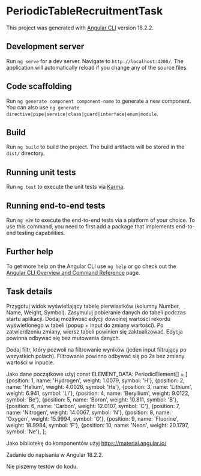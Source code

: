 # PeriodicTableRecruitmentTask

This project was generated with [Angular CLI](https://github.com/angular/angular-cli) version 18.2.2.

## Development server

Run `ng serve` for a dev server. Navigate to `http://localhost:4200/`. The application will automatically reload if you change any of the source files.

## Code scaffolding

Run `ng generate component component-name` to generate a new component. You can also use `ng generate directive|pipe|service|class|guard|interface|enum|module`.

## Build

Run `ng build` to build the project. The build artifacts will be stored in the `dist/` directory.

## Running unit tests

Run `ng test` to execute the unit tests via [Karma](https://karma-runner.github.io).

## Running end-to-end tests

Run `ng e2e` to execute the end-to-end tests via a platform of your choice. To use this command, you need to first add a package that implements end-to-end testing capabilities.

## Further help

To get more help on the Angular CLI use `ng help` or go check out the [Angular CLI Overview and Command Reference](https://angular.dev/tools/cli) page.

## Task details

Przygotuj widok wyświetlający tabelę pierwiastków (kolumny Number, Name, Weight, Symbol). Zasymuluj pobieranie danych do tabeli podczas startu aplikacji. Dodaj możliwość edycji dowolnej wartości rekordu wyświetlonego w tabeli (popup + input do zmiany wartości). Po zatwierdzeniu zmiany, wiersz tabeli powinien się zaktualizować. Edycja powinna odbywać się bez mutowania danych.

Dodaj filtr, który pozwoli na filtrowanie wyników (jeden input filtrujący po wszystkich polach). Filtrowanie powinno odbywać się po 2s bez zmiany wartości w inpucie.

Jako dane początkowe użyj
const ELEMENT_DATA: PeriodicElement[] = [
{position: 1, name: 'Hydrogen', weight: 1.0079, symbol: 'H'},
{position: 2, name: 'Helium', weight: 4.0026, symbol: 'He'},
{position: 3, name: 'Lithium', weight: 6.941, symbol: 'Li'},
{position: 4, name: 'Beryllium', weight: 9.0122, symbol: 'Be'},
{position: 5, name: 'Boron', weight: 10.811, symbol: 'B'},
{position: 6, name: 'Carbon', weight: 12.0107, symbol: 'C'},
{position: 7, name: 'Nitrogen', weight: 14.0067, symbol: 'N'},
{position: 8, name: 'Oxygen', weight: 15.9994, symbol: 'O'},
{position: 9, name: 'Fluorine', weight: 18.9984, symbol: 'F'},
{position: 10, name: 'Neon', weight: 20.1797, symbol: 'Ne'},
];

Jako bibliotekę do komponentów użyj https://material.angular.io/

Zadanie do napisania w Angular 18.2.2.

Nie piszemy testów do kodu. 

